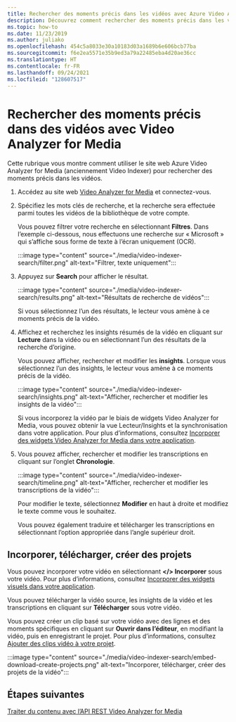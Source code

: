```yaml
---
title: Rechercher des moments précis dans les vidéos avec Azure Video Analyzer for Media (anciennement Video Indexer)
description: Découvrez comment rechercher des moments précis dans les vidéos avec Azure Video Analyzer for Media (anciennement Video Indexer).
ms.topic: how-to
ms.date: 11/23/2019
ms.author: juliako
ms.openlocfilehash: 454c5a8033e30a10183d03a1689b6e606bcb77ba
ms.sourcegitcommit: f6e2ea5571e35b9ed3a79a22485eba4d20ae36cc
ms.translationtype: HT
ms.contentlocale: fr-FR
ms.lasthandoff: 09/24/2021
ms.locfileid: "128607517"
---
```

# <a name="search-for-exact-moments-in-videos-with-video-analyzer-for-media"></a>Rechercher des moments précis dans des vidéos avec Video Analyzer for Media

Cette rubrique vous montre comment utiliser le site web Azure Video Analyzer for Media (anciennement Video Indexer) pour rechercher des moments précis dans les vidéos.

1. Accédez au site web [Video Analyzer for Media](https://www.videoindexer.ai/) et connectez-vous.
1. Spécifiez les mots clés de recherche, et la recherche sera effectuée parmi toutes les vidéos de la bibliothèque de votre compte. 

    Vous pouvez filtrer votre recherche en sélectionnant **Filtres**. Dans l’exemple ci-dessous, nous effectuons une recherche sur « Microsoft » qui s’affiche sous forme de texte à l’écran uniquement (OCR).

    :::image type="content" source="./media/video-indexer-search/filter.png" alt-text="Filtrer, texte uniquement":::
1. Appuyez sur **Search** pour afficher le résultat.

    :::image type="content" source="./media/video-indexer-search/results.png" alt-text="Résultats de recherche de vidéos":::

    Si vous sélectionnez l’un des résultats, le lecteur vous amène à ce moments précis de la vidéo.
1. Affichez et recherchez les insights résumés de la vidéo en cliquant sur **Lecture** dans la vidéo ou en sélectionnant l’un des résultats de la recherche d’origine. 

    Vous pouvez afficher, rechercher et modifier les **insights**. Lorsque vous sélectionnez l’un des insights, le lecteur vous amène à ce moments précis de la vidéo.  

    :::image type="content" source="./media/video-indexer-search/insights.png" alt-text="Afficher, rechercher et modifier les insights de la vidéo":::

    Si vous incorporez la vidéo par le biais de widgets Video Analyzer for Media, vous pouvez obtenir la vue Lecteur/Insights et la synchronisation dans votre application. Pour plus d’informations, consultez [Incorporer des widgets Video Analyzer for Media dans votre application](video-indexer-embed-widgets.md).
1. Vous pouvez afficher, rechercher et modifier les transcriptions en cliquant sur l’onglet **Chronologie**. 

    :::image type="content" source="./media/video-indexer-search/timeline.png" alt-text="Afficher, rechercher et modifier les transcriptions de la vidéo":::

    Pour modifier le texte, sélectionnez **Modifier** en haut à droite et modifiez le texte comme vous le souhaitez. 

    Vous pouvez également traduire et télécharger les transcriptions en sélectionnant l’option appropriée dans l’angle supérieur droit. 

## <a name="embed-download-create-projects"></a>Incorporer, télécharger, créer des projets

Vous pouvez incorporer votre vidéo en sélectionnant **</> Incorporer** sous votre vidéo. Pour plus d’informations, consultez [Incorporer des widgets visuels dans votre application](video-indexer-embed-widgets.md).

Vous pouvez télécharger la vidéo source, les insights de la vidéo et les transcriptions en cliquant sur **Télécharger** sous votre vidéo.

Vous pouvez créer un clip basé sur votre vidéo avec des lignes et des moments spécifiques en cliquant sur **Ouvrir dans l’éditeur**, en modifiant la vidéo, puis en enregistrant le projet. Pour plus d’informations, consultez [Ajouter des clips vidéo à votre projet](use-editor-create-project.md).

:::image type="content" source="./media/video-indexer-search/embed-download-create-projects.png" alt-text="Incorporer, télécharger, créer des projets de la vidéo":::

## <a name="next-steps"></a>Étapes suivantes

[Traiter du contenu avec l’API REST Video Analyzer for Media](video-indexer-use-apis.md)
